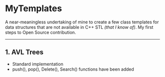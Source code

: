 # MyTemplates

A near-meaningless undertaking of mine to create a few class templates for data structures that are not available in C++ STL *(that I know of)*. My first steps to Open Source contribution.  

---

## 1. AVL Trees
- Standard implementation
- push(), pop(), Delete(), Search() functions have been added